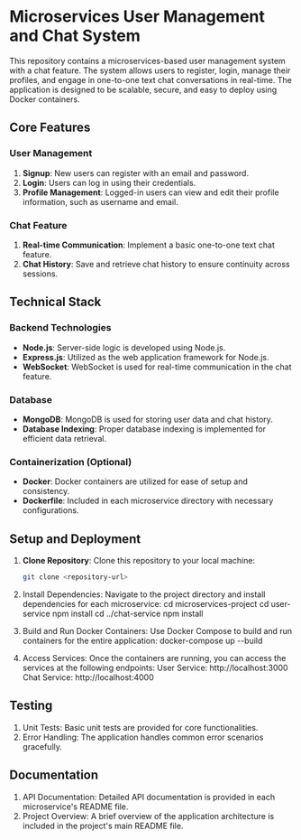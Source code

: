 # Microservices User Management and Chat System

This repository contains a microservices-based user management system with a chat feature. The system allows users to register, login, manage their profiles, and engage in one-to-one text chat conversations in real-time. The application is designed to be scalable, secure, and easy to deploy using Docker containers.

## Core Features

### User Management

1. **Signup**: New users can register with an email and password.
2. **Login**: Users can log in using their credentials.
3. **Profile Management**: Logged-in users can view and edit their profile information, such as username and email.

### Chat Feature

1. **Real-time Communication**: Implement a basic one-to-one text chat feature.
2. **Chat History**: Save and retrieve chat history to ensure continuity across sessions.

## Technical Stack

### Backend Technologies

- **Node.js**: Server-side logic is developed using Node.js.
- **Express.js**: Utilized as the web application framework for Node.js.
- **WebSocket**: WebSocket is used for real-time communication in the chat feature.

### Database

- **MongoDB**: MongoDB is used for storing user data and chat history.
- **Database Indexing**: Proper database indexing is implemented for efficient data retrieval.

### Containerization (Optional)

- **Docker**: Docker containers are utilized for ease of setup and consistency.
- **Dockerfile**: Included in each microservice directory with necessary configurations.

## Setup and Deployment

1. **Clone Repository**: Clone this repository to your local machine:

   ```bash
   git clone <repository-url>
2. Install Dependencies: Navigate to the project directory and install dependencies for each microservice:
      cd microservices-project
      cd user-service
      npm install
      cd ../chat-service
      npm install
3. Build and Run Docker Containers: Use Docker Compose to build and run containers for the entire application:
      docker-compose up --build
4. Access Services: Once the containers are running, you can access the services at the following endpoints:
      User Service: http://localhost:3000
      Chat Service: http://localhost:4000

## Testing

1. Unit Tests: Basic unit tests are provided for core functionalities.
2. Error Handling: The application handles common error scenarios gracefully.

## Documentation

1. API Documentation: Detailed API documentation is provided in each microservice's README file.
2. Project Overview: A brief overview of the application architecture is included in the project's main README file.
